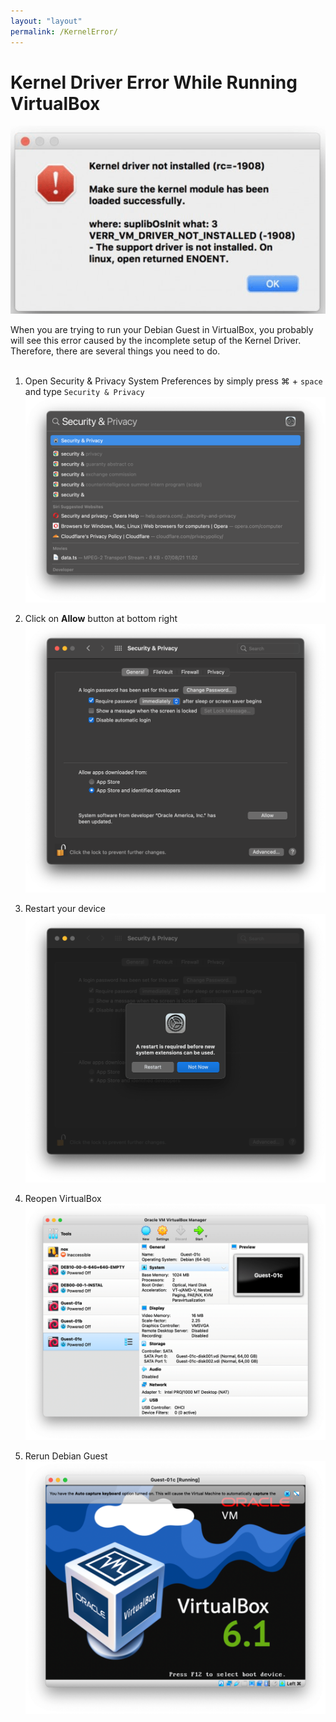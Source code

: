 ```yaml
---
layout: "layout"
permalink: /KernelError/
---
```


# Kernel Driver Error While Running VirtualBox

![](./assets/images/VirtualBox/17.png)

When you are trying to run your Debian Guest in VirtualBox, you probably will see this error caused by the incomplete setup of the Kernel Driver. Therefore, there are several things you need to do. <br><br>

1. Open Security & Privacy System Preferences by simply press &#8984; + `space` and type `Security & Privacy` <br>
   ![](./assets/images/VirtualBox/18.png)

2. Click on **Allow** button at bottom right<br>
   ![](./assets/images/VirtualBox/10.png)

3. Restart your device<br>
   ![](./assets/images/VirtualBox/11.png)

4. Reopen VirtualBox<br>
   ![](./assets/images/VirtualBox/13.png)

5. Rerun Debian Guest<br>
   ![](./assets/images/VirtualBox/21.png)
